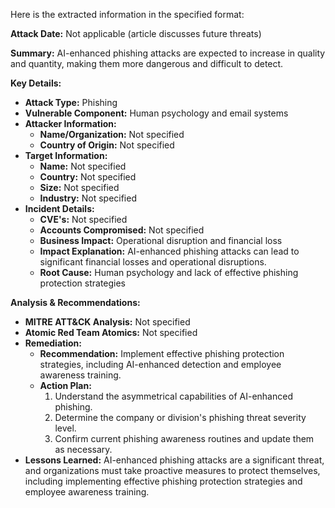 Here is the extracted information in the specified format:

**Attack Date:** Not applicable (article discusses future threats)

**Summary:** AI-enhanced phishing attacks are expected to increase in quality and quantity, making them more dangerous and difficult to detect.

**Key Details:**

* **Attack Type:** Phishing
* **Vulnerable Component:** Human psychology and email systems
* **Attacker Information:**
	+ **Name/Organization:** Not specified
	+ **Country of Origin:** Not specified
* **Target Information:**
	+ **Name:** Not specified
	+ **Country:** Not specified
	+ **Size:** Not specified
	+ **Industry:** Not specified
* **Incident Details:**
	+ **CVE's:** Not specified
	+ **Accounts Compromised:** Not specified
	+ **Business Impact:** Operational disruption and financial loss
	+ **Impact Explanation:** AI-enhanced phishing attacks can lead to significant financial losses and operational disruptions.
	+ **Root Cause:** Human psychology and lack of effective phishing protection strategies

**Analysis & Recommendations:**

* **MITRE ATT&CK Analysis:** Not specified
* **Atomic Red Team Atomics:** Not specified
* **Remediation:**
	+ **Recommendation:** Implement effective phishing protection strategies, including AI-enhanced detection and employee awareness training.
	+ **Action Plan:**
		1. Understand the asymmetrical capabilities of AI-enhanced phishing.
		2. Determine the company or division's phishing threat severity level.
		3. Confirm current phishing awareness routines and update them as necessary.
* **Lessons Learned:** AI-enhanced phishing attacks are a significant threat, and organizations must take proactive measures to protect themselves, including implementing effective phishing protection strategies and employee awareness training.
